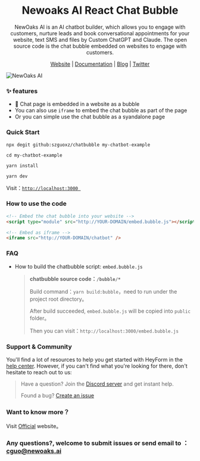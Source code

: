 <h1 align="center">Newoaks AI React Chat Bubble</h1>
<div align="center">NewOaks AI is an AI chatbot builder, which allows you to engage with customers, nurture leads and book conversational appointments for your website, text SMS and files by Custom ChatGPT and Claude. The open source code is the chat bubble embedded on websites to engage with customers.

[Website](https://www.newoaks.ai) | [Documentation](https://www.newoaks.ai/guide/main) | [Blog](https://www.newoaks.ai/blog/) | [Twitter](https://twitter.com/Rockwood_XRay)</div>

![NewOaks AI](https://cdn.newoaks.ai/open/newoaksai-chatbubble/chatbot.png)

### ✨ features

* 🎈 Chat page is embedded in a website as a bubble
* You can also use `iframe` to embed the chat bubble as part of the page
* Or you can simple use the chat bubble as a syandalone page

### Quick Start

```shell
npx degit github:szguoxz/chatbubble my-chatbot-example

cd my-chatbot-example

yarn install

yarn dev
```

Visit：[`http://localhost:3000 ` ](http://localhost:3000)

### How to use the code

```html
<!-- Embed the chat bubble into your website -->
<script type="module" src="http://YOUR-DOMAIN/embed.bubble.js"></script>

<!-- Embed as iframe -->
<iframe src="http://YOUR-DOMAIN/chatbot" />
```

### FAQ

* How to build the chatbubble script: `embed.bubble.js`

  > **chatbubble source code：`/bubble/*`**
  >
  > Build command：`yarn build:bubble`，need to run under the project root directory。
  >
  > After build succeeded, `embed.bubble.js` will be copied into `public` folder。
  >
  > Then you can visit：`http://localhost:3000/embed.bubble.js`

### Support & Community
You'll find a lot of resources to help you get started with HeyForm in the [help center](https://www.newoaks.ai/guide/main). However, if you can't find what you're looking for there, don't hesitate to reach out to us:

  > Have a question? Join the [Discord server](https://discord.com/invite/fuBt2K6k3p) and get instant help.
  > 
  > Found a bug? [Create an issue](https://github.com/szguoxz/chatbubble/issues)

### Want to know more？

Visit [Official](https://www.newoaks.ai) website。

### Any questions?, welcome to submit issues or send email to ：cguo@newoaks.ai
